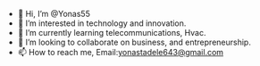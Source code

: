 - 👋 Hi, I’m @Yonas55
- 👀 I’m interested in technology and innovation.
- 🌱 I’m currently learning telecommunications, Hvac.
- 💞️ I’m looking to collaborate on business, and entrepreneurship.
- 📫 How to reach me, Email:yonastadele643@gmail.com

<!---
Yonas55/Yonas55 is a ✨ special ✨ repository because its `README.md` (this file) appears on your GitHub profile.
You can click the Preview link to take a look at your changes.
--->
